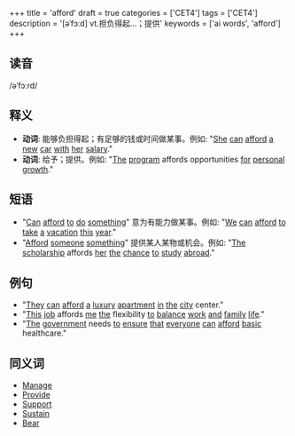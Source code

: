 +++
title = 'afford'
draft = true
categories = ['CET4']
tags = ['CET4']
description = '[əˈfɔːd] vt.担负得起…；提供'
keywords = ['ai words', 'afford']
+++

## 读音
/əˈfɔːrd/

## 释义
- **动词**: 能够负担得起；有足够的钱或时间做某事。例如: "[She](/post/she/) [can](/post/can/) [afford](/post/afford/) [a](/post/a/) [new](/post/new/) [car](/post/car/) [with](/post/with/) [her](/post/her/) [salary](/post/salary/)."
- **动词**: 给予；提供。例如: "[The](/post/the/) [program](/post/program/) affords opportunities [for](/post/for/) [personal](/post/personal/) [growth](/post/growth/)."

## 短语
- "[Can](/post/can/) [afford](/post/afford/) [to](/post/to/) [do](/post/do/) [something](/post/something/)" 意为有能力做某事。例如: "[We](/post/we/) [can](/post/can/) [afford](/post/afford/) [to](/post/to/) [take](/post/take/) [a](/post/a/) [vacation](/post/vacation/) [this](/post/this/) [year](/post/year/)."
- "[Afford](/post/afford/) [someone](/post/someone/) [something](/post/something/)" 提供某人某物或机会。例如: "[The](/post/the/) [scholarship](/post/scholarship/) affords [her](/post/her/) [the](/post/the/) [chance](/post/chance/) [to](/post/to/) [study](/post/study/) [abroad](/post/abroad/)."

## 例句
- "[They](/post/they/) [can](/post/can/) [afford](/post/afford/) [a](/post/a/) [luxury](/post/luxury/) [apartment](/post/apartment/) [in](/post/in/) [the](/post/the/) [city](/post/city/) center."
- "[This](/post/this/) [job](/post/job/) affords [me](/post/me/) [the](/post/the/) flexibility [to](/post/to/) [balance](/post/balance/) [work](/post/work/) [and](/post/and/) [family](/post/family/) [life](/post/life/)."
- "[The](/post/the/) [government](/post/government/) needs [to](/post/to/) [ensure](/post/ensure/) [that](/post/that/) [everyone](/post/everyone/) [can](/post/can/) [afford](/post/afford/) [basic](/post/basic/) healthcare."

## 同义词
- [Manage](/post/manage/)
- [Provide](/post/provide/)
- [Support](/post/support/)
- [Sustain](/post/sustain/)
- [Bear](/post/bear/)
